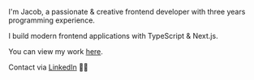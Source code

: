 I'm Jacob, a passionate & creative frontend developer with three years programming experience. 

I build modern frontend applications with TypeScript & Next.js.

You can view my work [here](https://jacobbidmead.com/).

Contact via [LinkedIn](https://www.linkedin.com/in/jacob-bidmead-27810b253/) ✌🏻
